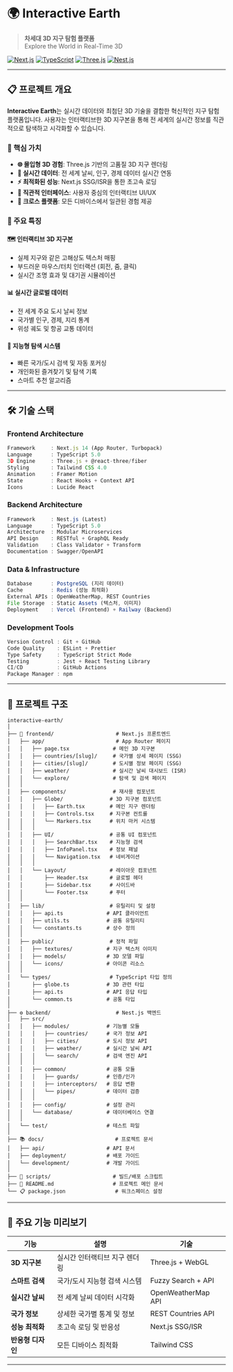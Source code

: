 # 🌍 Interactive Earth

> **차세대 3D 지구 탐험 플랫폼**  
> Explore the World in Real-Time 3D

[![Next.js](https://img.shields.io/badge/Next.js-15.3.3-black?style=flat-square&logo=next.js)](https://nextjs.org/)
[![TypeScript](https://img.shields.io/badge/TypeScript-5.0-blue?style=flat-square&logo=typescript)](https://www.typescriptlang.org/)
[![Three.js](https://img.shields.io/badge/Three.js-0.177-green?style=flat-square&logo=three.js)](https://threejs.org/)
[![Nest.js](https://img.shields.io/badge/Nest.js-Latest-red?style=flat-square&logo=nestjs)](https://nestjs.com/)

---

## 📋 프로젝트 개요

**Interactive Earth**는 실시간 데이터와 최첨단 3D 기술을 결합한 혁신적인 지구 탐험 플랫폼입니다. 사용자는 인터랙티브한 3D 지구본을 통해 전 세계의 실시간 정보를 직관적으로 탐색하고 시각화할 수 있습니다.

### 🎯 핵심 가치

- **🌐 몰입형 3D 경험**: Three.js 기반의 고품질 3D 지구 렌더링
- **📡 실시간 데이터**: 전 세계 날씨, 인구, 경제 데이터 실시간 연동
- **⚡ 최적화된 성능**: Next.js SSG/ISR을 통한 초고속 로딩
- **🎨 직관적 인터페이스**: 사용자 중심의 인터랙티브 UI/UX
- **📱 크로스 플랫폼**: 모든 디바이스에서 일관된 경험 제공

### 🌟 주요 특징

#### 🗺️ **인터랙티브 3D 지구본**
- 실제 지구와 같은 고해상도 텍스처 매핑
- 부드러운 마우스/터치 인터랙션 (회전, 줌, 클릭)
- 실시간 조명 효과 및 대기권 시뮬레이션

#### 📊 **실시간 글로벌 데이터**
- 전 세계 주요 도시 날씨 정보
- 국가별 인구, 경제, 지리 통계
- 위성 궤도 및 항공 교통 데이터

#### 🎯 **지능형 탐색 시스템**
- 빠른 국가/도시 검색 및 자동 포커싱
- 개인화된 즐겨찾기 및 탐색 기록
- 스마트 추천 알고리즘

---

## 🛠️ 기술 스택

### **Frontend Architecture**
```typescript
Framework     : Next.js 14 (App Router, Turbopack)
Language      : TypeScript 5.0
3D Engine     : Three.js + @react-three/fiber
Styling       : Tailwind CSS 4.0
Animation     : Framer Motion
State         : React Hooks + Context API
Icons         : Lucide React
```

### **Backend Architecture**
```typescript
Framework     : Nest.js (Latest)
Language      : TypeScript 5.0
Architecture  : Modular Microservices
API Design    : RESTful + GraphQL Ready
Validation    : Class Validator + Transform
Documentation : Swagger/OpenAPI
```

### **Data & Infrastructure**
```typescript
Database      : PostgreSQL (지리 데이터)
Cache         : Redis (성능 최적화)
External APIs : OpenWeatherMap, REST Countries
File Storage  : Static Assets (텍스처, 이미지)
Deployment    : Vercel (Frontend) + Railway (Backend)
```

### **Development Tools**
```typescript
Version Control : Git + GitHub
Code Quality    : ESLint + Prettier
Type Safety     : TypeScript Strict Mode
Testing         : Jest + React Testing Library
CI/CD           : GitHub Actions
Package Manager : npm
```

---

## 📁 프로젝트 구조

```
interactive-earth/
│
├── 🎨 frontend/                    # Next.js 프론트엔드
│   ├── app/                       # App Router 페이지
│   │   ├── page.tsx              # 메인 3D 지구본
│   │   ├── countries/[slug]/     # 국가별 상세 페이지 (SSG)
│   │   ├── cities/[slug]/        # 도시별 정보 페이지 (SSG)
│   │   ├── weather/              # 실시간 날씨 대시보드 (ISR)
│   │   └── explore/              # 탐색 및 검색 페이지
│   │
│   ├── components/               # 재사용 컴포넌트
│   │   ├── Globe/               # 3D 지구본 컴포넌트
│   │   │   ├── Earth.tsx        # 메인 지구 렌더링
│   │   │   ├── Controls.tsx     # 지구본 컨트롤
│   │   │   └── Markers.tsx      # 위치 마커 시스템
│   │   │
│   │   ├── UI/                  # 공통 UI 컴포넌트
│   │   │   ├── SearchBar.tsx    # 지능형 검색
│   │   │   ├── InfoPanel.tsx    # 정보 패널
│   │   │   └── Navigation.tsx   # 네비게이션
│   │   │
│   │   └── Layout/              # 레이아웃 컴포넌트
│   │       ├── Header.tsx       # 글로벌 헤더
│   │       ├── Sidebar.tsx      # 사이드바
│   │       └── Footer.tsx       # 푸터
│   │
│   ├── lib/                     # 유틸리티 및 설정
│   │   ├── api.ts              # API 클라이언트
│   │   ├── utils.ts            # 공통 유틸리티
│   │   └── constants.ts        # 상수 정의
│   │
│   ├── public/                  # 정적 파일
│   │   ├── textures/           # 지구 텍스처 이미지
│   │   ├── models/             # 3D 모델 파일
│   │   └── icons/              # 아이콘 리소스
│   │
│   └── types/                   # TypeScript 타입 정의
│       ├── globe.ts            # 3D 관련 타입
│       ├── api.ts              # API 응답 타입
│       └── common.ts           # 공통 타입
│
├── ⚙️ backend/                     # Nest.js 백엔드
│   ├── src/
│   │   ├── modules/            # 기능별 모듈
│   │   │   ├── countries/      # 국가 정보 API
│   │   │   ├── cities/         # 도시 정보 API
│   │   │   ├── weather/        # 실시간 날씨 API
│   │   │   └── search/         # 검색 엔진 API
│   │   │
│   │   ├── common/             # 공통 모듈
│   │   │   ├── guards/         # 인증/인가
│   │   │   ├── interceptors/   # 응답 변환
│   │   │   └── pipes/          # 데이터 검증
│   │   │
│   │   ├── config/             # 설정 관리
│   │   └── database/           # 데이터베이스 연결
│   │
│   └── test/                   # 테스트 파일
│
├── 📚 docs/                       # 프로젝트 문서
│   ├── api/                    # API 문서
│   ├── deployment/             # 배포 가이드
│   └── development/            # 개발 가이드
│
├── 🔧 scripts/                    # 빌드/배포 스크립트
├── 📄 README.md                   # 프로젝트 메인 문서
└── 📋 package.json                # 워크스페이스 설정
```

---

## 🚀 주요 기능 미리보기

| 기능 | 설명 | 기술 |
|------|------|------|
| **3D 지구본** | 실시간 인터랙티브 지구 렌더링 | Three.js + WebGL |
| **스마트 검색** | 국가/도시 지능형 검색 시스템 | Fuzzy Search + API |
| **실시간 날씨** | 전 세계 날씨 데이터 시각화 | OpenWeatherMap API |
| **국가 정보** | 상세한 국가별 통계 및 정보 | REST Countries API |
| **성능 최적화** | 초고속 로딩 및 반응성 | Next.js SSG/ISR |
| **반응형 디자인** | 모든 디바이스 최적화 | Tailwind CSS |

---